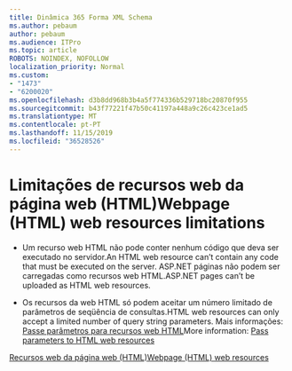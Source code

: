 ```yaml
---
title: Dinâmica 365 Forma XML Schema
ms.author: pebaum
author: pebaum
ms.audience: ITPro
ms.topic: article
ROBOTS: NOINDEX, NOFOLLOW
localization_priority: Normal
ms.custom:
- "1473"
- "6200020"
ms.openlocfilehash: d3b8dd968b3b4a5f774336b529718bc20870f955
ms.sourcegitcommit: b43f77221f47b50c41197a448a9c26c423ce1ad5
ms.translationtype: MT
ms.contentlocale: pt-PT
ms.lasthandoff: 11/15/2019
ms.locfileid: "36528526"
---
```

# <a name="webpage-html-web-resources-limitations"></a><span data-ttu-id="6aea6-102">Limitações de recursos web da página web (HTML)</span><span class="sxs-lookup"><span data-stu-id="6aea6-102">Webpage (HTML) web resources limitations</span></span>

* <span data-ttu-id="6aea6-103">Um recurso web HTML não pode conter nenhum código que deva ser executado no servidor.</span><span class="sxs-lookup"><span data-stu-id="6aea6-103">An HTML web resource can’t contain any code that must be executed on the server.</span></span> <span data-ttu-id="6aea6-104">ASP.NET páginas não podem ser carregadas como recursos web HTML.</span><span class="sxs-lookup"><span data-stu-id="6aea6-104">ASP.NET pages can’t be uploaded as HTML web resources.</span></span>

* <span data-ttu-id="6aea6-105">Os recursos da web HTML só podem aceitar um número limitado de parâmetros de seqüência de consultas.</span><span class="sxs-lookup"><span data-stu-id="6aea6-105">HTML web resources can only accept a limited number of query string parameters.</span></span> <span data-ttu-id="6aea6-106">Mais informações: [Passe parâmetros para recursos web HTML](https://docs.microsoft.com/dynamics365/customer-engagement/developer/webpage-html-web-resources#BKMK_PassingParametersToWebResources)</span><span class="sxs-lookup"><span data-stu-id="6aea6-106">More information: [Pass parameters to HTML web resources](https://docs.microsoft.com/dynamics365/customer-engagement/developer/webpage-html-web-resources#BKMK_PassingParametersToWebResources)</span></span>

[<span data-ttu-id="6aea6-107">Recursos web da página web (HTML)</span><span class="sxs-lookup"><span data-stu-id="6aea6-107">Webpage (HTML) web resources</span></span>](https://docs.microsoft.com/dynamics365/customer-engagement/developer/webpage-html-web-resources)
